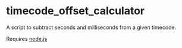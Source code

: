 # timecode_offset_calculator

A script to subtract seconds and milliseconds from a given timecode. 

Requires  [node.js](https://nodejs.org)
